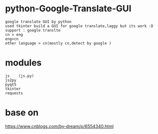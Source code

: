 # python-Google-Translate-GUI
	google translate GUI by python  
	used tkinter build a GUI for google translate,laggy but its work :D 
	support : google translte 
	cn > eng
	eng>cn
	other language > cn(mostly cn,detect by google )

# modules 
	js	  (js.py)
	js2py
	pyqt5
	tkinter
	requests
	

# base on
https://www.cnblogs.com/by-dream/p/6554340.html

